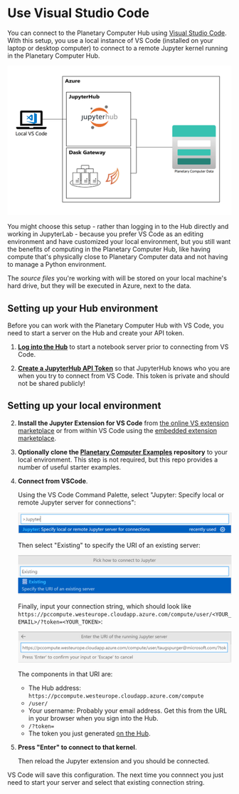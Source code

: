 # Use Visual Studio Code

You can connect to the Planetary Computer Hub using [Visual Studio Code](https://code.visualstudio.com/). With this setup, you use a local instance of VS Code (installed on your laptop or desktop computer) to connect to a remote Jupyter kernel running in the Planetary Computer Hub.

![Diagram showing a local VS Code instance connecting to a remote Jupyter kernel in the Planetary Computer Hub](images/vscode-diagram.png)

You might choose this setup - rather than logging in to the Hub directly and working in JupyterLab - because you prefer VS Code as an editing environment and have customized your local environment, but you still want the benefits of computing in the Planetary Computer Hub, like having compute that's physically close to Planetary Computer data and not having to manage a Python environment.

The *source files* you're working with will be stored on your local machine's hard drive, but they will be executed in Azure, next to the data. 

## Setting up your Hub environment 

Before you can work with the Planetary Computer Hub with VS Code, you need to start a server on the Hub and create your API token.

1. **[Log into the Hub](https://pccompute.westeurope.cloudapp.azure.com/compute/hub/spawn)** to start a notebook server prior to connecting from VS Code.

2. **[Create a JupyterHub API Token](http://planetarycomputer.microsoft.com/compute/hub/token)** so that JupyterHub knows who you are when you try to connect from VS Code. This token is private and should not be shared publicly!

## Setting up your local environment 

2. **Install the Jupyter Extension for VS Code** from [the online VS extension marketplace](https://marketplace.visualstudio.com/items?itemName=ms-toolsai.jupyter) or from within VS Code using the [embedded extension marketplace](https://code.visualstudio.com/docs/editor/extension-marketplace).

3. **Optionally clone the [Planetary Computer Examples](https://github.com/Microsoft/PlanetaryComputerExamples) repository** to your local environment.  This step is not required, but this repo provides a number of useful starter examples.

4. **Connect from VSCode**.

   Using the VS Code Command Palette, select "Jupyter: Specify local or remote Jupyter server for connections":

   ![Jupyter: Specify local or remote Jupyter server for connections](images/specify-jupyter.png)

   Then select "Existing" to specify the URI of an existing server:

   ![Jupyter: Existing server](images/existing.png)

   Finally, input your connection string, which should look like `https://pccompute.westeurope.cloudapp.azure.com/compute/user/<YOUR_EMAIL>/?token=<YOUR_TOKEN>`:

   ![Jupyter: Server URI](images/vscode-jupyter-uri.png)

   The components in that URI are:

   - The Hub address: `https://pccompute.westeurope.cloudapp.azure.com/compute`
   - `/user/`
   - Your username: Probably your email address. Get this from the URL in your browser when you sign into the Hub.
   - `/?token=`
   - The token you just generated [on the Hub](http://planetarycomputer.microsoft.com/compute/hub/token).

5. **Press "Enter" to connect to that kernel**.

   Then reload the Jupyter extension and you should be connected.

VS Code will save this configuration. The next time you connnect you just need to start your server and select that existing connection string.

